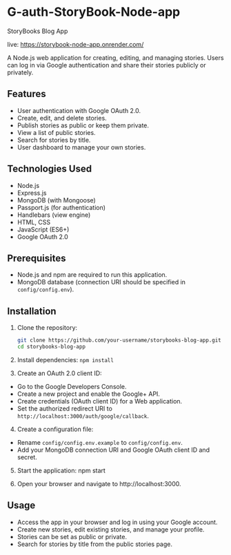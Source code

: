 # G-auth-StoryBook-Node-app
  StoryBooks Blog App

live: https://storybook-node-app.onrender.com/

A Node.js web application for creating, editing, and managing stories.
Users can log in via Google authentication and share their stories publicly or privately.

## Features

- User authentication with Google OAuth 2.0.
- Create, edit, and delete stories.
- Publish stories as public or keep them private.
- View a list of public stories.
- Search for stories by title.
- User dashboard to manage your own stories.

## Technologies Used

- Node.js
- Express.js
- MongoDB (with Mongoose)
- Passport.js (for authentication)
- Handlebars (view engine)
- HTML, CSS
- JavaScript (ES6+)
- Google OAuth 2.0

## Prerequisites

- Node.js and npm are required to run this application.
- MongoDB database (connection URI should be specified in `config/config.env`).

## Installation

1. Clone the repository:

   ```bash
   git clone https://github.com/your-username/storybooks-blog-app.git
   cd storybooks-blog-app

2. Install dependencies:
    `npm install`

3. Create an OAuth 2.0 client ID:

- Go to the Google Developers Console.
- Create a new project and enable the Google+ API.
- Create credentials (OAuth client ID) for a Web application.
- Set the authorized redirect URI to `http://localhost:3000/auth/google/callback`.

4. Create a configuration file:

- Rename `config/config.env.example` to `config/config.env`.
- Add your MongoDB connection URI and Google OAuth client ID and secret.

5. Start the application:
   npm start

6. Open your browser and navigate to http://localhost:3000.

## Usage
- Access the app in your browser and log in using your Google account.
- Create new stories, edit existing stories, and manage your profile.
- Stories can be set as public or private.
- Search for stories by title from the public stories page.

